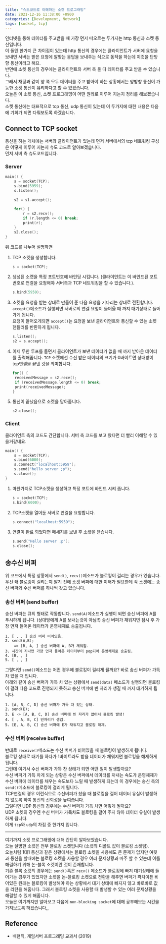 ```yaml
---
title: "슈도코드로 이해하는 소켓 프로그래밍"
date: 2021-12-16 11:38:00 +0900
categories: [Development, Network]
tags: [socket, tcp]
---
```


인터넷을 통해 데이터를 주고받을 때 가장 먼저 떠오르는 두가지는 http 통신과 소켓 통신입니다.  
이 둘엔 한가지 큰 차이점이 있는데 http 통신의 경우에는 클라이언트가 서버에 요청을 보내면 서버는 받은 요청에 알맞는 응답을 보내주는 식으로 동작을 하는데 이것을 단방향 통신이라고 해요.  
반면에 소켓 통신의 경우에는 클라이언트와 서버 측 둘 다 데이터를 주고 받을 수 있습니다.  
그래서 채팅과 같이 양 쪽 모두 데이터를 주고 받아야 하는 상황에서는 양방향 통신이 가능한 소켓 통신이 유리하다고 할 수 있겠습니다.  
오늘은 이 소켓 통신, 소켓 프로그래밍이 어떤 원리로 이루어 지는지 정리를 해보겠습니다.  
소켓 통신에는 대표적으로 tcp 통신, udp 통신이 있는데 이 두가지에 대한 내용은 다음에 기회가 되면 다뤄보도록 하겠습니다.

## Connect to TCP socket

통신을 하는 개체에는 서버와 클라이언트가 있는데 먼저 서버에서의 tcp 네트워킹 구성은 어떻게 이루어 지는지 슈도 코드로 알아보겠습니다.   
먼저 서버 측 슈도코드입니다.

### Server

```c
main() {
	s = socket(TCP);
	s.bind(5959);
	s.listen();
	
	s2 = s1.accept();
	
	for() {
		r = s2.recv();
		if (r.length <= 0) break;
		print(r);
	}
	s2.close();
}
```

위 코드를 나누어 설명하면

1. TCP 소켓을 생성합니다.  

   ```c
   s = socket(TCP);
   ```

2. 생성된 소켓을 특정 포트번호에 바인딩 시킵니다. (클라이언트는 이 바인드된 포트번호로 연결을 요청해야 서버측과 TCP 네트워킹을 할 수 있습니다.).  

   ```c
   s.bind(5959);
   ```

3. 소켓을 요청을 받는 상태로 만들어 준 다음 요청을 기다리는 상태로 전환합니다.  
`accept()`메소드가 실행되면 서버로의 연결 요청이 들어올 때 까지 대기상태로 들어가게 됩니다.  
   요청이 들어오게되면 `accept()`는 요청을 보낸 클라이언트와 통신할 수 있는 소켓 핸들러를 반환하게 됩니다.

   ```c
   s.listen();
   s2 = s.accept();
   ```

4. 이제 무한 루프를 돌면서 클라이언트가 보낸 데이터가 없을 때 까지 받아온 데이터를 출력해줍니다. `TCP` 소켓에선 수신 받은 데이터의 크기가 0바이트면 상대방이 tcp연결을 끝낸 것을 의미합니다.  

   ```c
   for() {
   	receivedMessage = s2.recv();
   	if (receivedMessage.length <= 0) break;
   	print(receivedMessage);
   }
   ```

5. 통신이 끝났음으로 소켓을 닫아줍니다.  

   ```c
   s2.close();
   ```

### Client

클라이언트 측의 코드도 간단합니다. 서버 측 코드를 보고 왔다면 더 빨리 이해할 수 있을거같네요.

```c
main() {
	s = socket(TCP);
	s.bind(6000);
	s.connect("localhost:5959");
	s.send("hello server ;p");
	s.close();
}
```

1. 마찬가지로 TCP소켓을 생성하고 특정 포트에 바인드 시켜 줍니다.  

   ```c
   s = socket(TCP);
   s.bind(6000);
   ```

2. TCP소켓을 열어둔 서버로 연결을 요청합니다.  

   ```c
   s.connect("localhost:5959");
   ```

3. 연결이 완료 되었다면 메세지를 보낸 후 소켓을 닫습니다.  

   ```c
   s.send("Hello server ;p");
   s.close();
   ```

## 송수신 버퍼

위 코드에서 특정 상황에서 `send()`, `recv()`메소드가 블로킹이 걸리는 경우가 있습니다. 우선 왜 블로킹이 걸리는지 알기 전에 소켓 버퍼에 대한 이해가 필요한데 각 소켓에는 송신 버퍼와 수신 버퍼를 하나씩 갖고 있습니다. 

### 송신 버퍼 (send buffer)

송신 버퍼는 큐의 형태로 작동합니다. `send(A)`메소드가 실행이 되면 송신 버퍼에 A를 푸시하게 됩니다. (상대방에게 A를 보내는것이 아님!!) 송신 버퍼가 채워지면 잠시 후 가장 먼저 들어온 데이터가 운영체제로 송출됩니다. 

```pseudocode
1. [ , , ] 송신 버퍼 비어있음.
2. send(A,B);
	=> [B, A, ] 송신 버퍼에 A, B가 채워짐.
3. 시간이 지나면 가장 먼저 들어온 데이터부터 pop되어 운영체제로 송출됨.
4. [B, , ]
5. [ , , ]
```

그렇다면 `send()`메소드는 어떤 경우에 블로킹이 걸리게 될까요? 바로 송신 버퍼가 가득 차 있을 때 입니다.  
아래와 같이 송신 버퍼가 가득 차 있는 상황에서 `send(data)` 메소드가 실행되면 블로킹이 걸려 다음 코드로 진행되지 못하고 송신 버퍼에 빈 자리가 생길 때 까지 대기하게 됩니다.

```pseudocode
1. [A, B, C, D] 송신 버퍼가 가득 차 있는 상태.
2. send(E);
3. E -> [A, B, C, D] 송신 버퍼에 빈 자리가 없어서 블로킹 발생!
4. [ , A, B, C] 빈자리가 생김.
5. [E, A, B, C] 송신 버퍼에 E가 채워지고 블로킹 해제.
```

### 수신 버퍼 (receive buffer)

반대로 `receive()`메소드는 수신 버퍼가 비어있을 때 블로킹이 발생하게 됩니다.  
블로킹 상태로 대기를 하다가 1바이트라도 받을 데이터가 채워지면 블로킹을 해제하게 됩니다.  
그런데 여기서 수신 버퍼가 가득 찬 상태가 되면 어떤 일이 발생할까요?  
수신 버퍼가 가득 차게 되는 상황은 수신 버퍼에서 데이터를 꺼내는 속도가 운영체제가 수신 버퍼에 데이터를 채우는 속도보다 느릴 때 발생하게 되는데 이 경우에는 송신 측의 `send()`메소드에 블로킹이 걸리게 됩니다.  
TCP연결의 경우 이런식으로 수신버퍼가 찼을 때 블로킹을 걸어 데이터 유실이 발생하지 않도록 하여 통신의 신뢰성을 높여줍니다.  
그렇다면 UDP 통신의 경우에는 수신 버퍼가 가득 차면 어떻게 될까요?  
UDP 소켓의 경우엔 수신 버퍼가 가득차도 블로킹을 걸어 주지 않아 데이터 유실이 발생하게 됩니다.  
이게 `tcp`와 `udp`의 차점 중 한가지 입니다.

---

여기까지 소켓 프로그래밍에 대해 간단히 알아보았습니다.  
오늘 설명한 소켓은 전부 블로킹 소켓입니다 (소켓의 디폴트 값이 블로킹 소켓임).  
오늘처럼 1대1 통신과 같은 상황에서는 블로킹 소켓을 사용해도 큰 문제가 없지만 여럿과 통신을 할때에는 블로킹 소켓을 사용할 경우 여러 문제상황과 마주 할 수 있는데 이를 해결하기 위해 논-블록 소켓이란 것이 존재합니다.  
기존 블록 소켓의 경우에는 `send()`혹은 `recv()` 메소드가 블로킹에 빠져 대기상태에 들어가는 경우가 있었지만 소켓을 논-블로킹 소켓으로 전환을 해주면 버퍼가 꽉차이든 비어있든 원래는 블로킹이 발생해야 하는 상황에서 대기 상태에 빠지지 않고 바로바로 값을 리턴을 해줍니다. 그래서 블로킹 소켓을 사용할 때 발생할 수 있는 여러 문제상황을 해결할 수 있게 해줍니다.  
오늘은 여기까지만 알아보고 다음에 `non-blocking socket`에 대해 공부해보는 시간을 가져보도록 하겠습니다,,

## Reference

- 배현직, 게임서버 프로그래밍 교과서 (2019)
